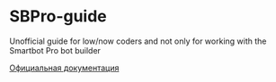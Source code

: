 # SBPro-guide
Unofficial guide for low/now coders and not only for working with the Smartbot Pro bot builder

[Официальная документация](https://docs.smartbotpro.ru/)

